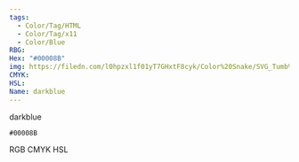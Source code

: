 ```yaml
---
tags:
  - Color/Tag/HTML
  - Color/Tag/x11
  - Color/Blue
RBG: 
Hex: "#00008B"
img: https://filedn.com/l0hpzxl1f01yT7GHxtF8cyk/Color%20Snake/SVG_Tumb%20Mass%20No%20Name/#00008B.svg
CMYK: 
HSL: 
Name: darkblue
---
```

darkblue
```palette
#00008B
```
RGB
CMYK
HSL